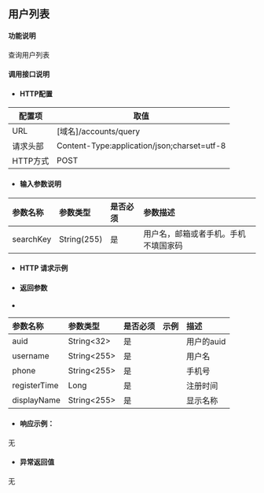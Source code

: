 ## 用户列表

#### 功能说明

查询用户列表

#### 调用接口说明

* #### HTTP配置

| 配置项 | 取值 |
| --- | --- |
| URL | \[域名\]/accounts/query|
| 请求头部 |  Content-Type:application/json;charset=utf-8 |
| HTTP方式 | POST|

* #### 输入参数说明

| 参数名称 | 参数类型 | 是否必须 | 参数描述 |
| :--- | :--- | :--- | :--- |
| searchKey| String\(255\) | 是 | 用户名，邮箱或者手机。手机不填国家码|


* #### HTTP 请求示例


* #### 返回参数
* 
| 参数名称 | 参数类型 | 是否必须 | 示例 | 描述 |
| :--- | :--- | :--- | :--- | :--- |
| auid| String&lt;32&gt; | 是 | | 用户的auid|
| username| String&lt;255&gt;  |是 | |用户名|
| phone| String&lt;255&gt; | 是 | |手机号|
| registerTime| Long|是 | |注册时间|
| displayName| String&lt;255&gt; | 是 | |显示名称|




* #### 响应示例：

无

* #### 异常返回值

无 



